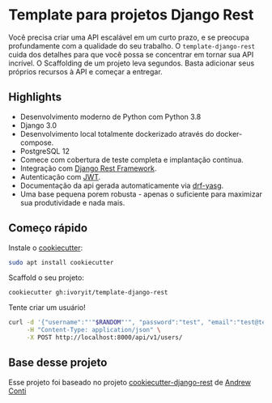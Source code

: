 # Template para projetos Django Rest

Você precisa criar uma API escalável em um curto prazo, e se preocupa profundamente com a qualidade do seu trabalho.
O `template-django-rest` cuida dos detalhes para que você possa se concentrar em tornar sua API incrível.
O Scaffolding de um projeto leva segundos. Basta adicionar seus próprios recursos à API e começar a entregar.

## Highlights
- Desenvolvimento moderno de Python com Python 3.8
- Django 3.0
- Desenvolvimento local totalmente dockerizado através do docker-compose.
- PostgreSQL 12
- Comece com cobertura de teste completa e implantação contínua.
- Integração com [Django Rest Framework](http://www.django-rest-framework.org/).
- Autenticação com [JWT](https://jwt.io/).
- Documentação da api gerada automaticamente via [drf-yasg](https://github.com/axnsan12/drf-yasg).
- Uma base pequena porem robusta - apenas o suficiente para maximizar sua produtividade e nada mais.

## Começo rápido

Instale o [cookiecutter](https://github.com/audreyr/cookiecutter):

```bash
sudo apt install cookiecutter
```

Scaffold o seu projeto:
```
cookiecutter gh:ivoryit/template-django-rest
```

Tente criar um usuário!

```bash
curl -d '{"username":"'"$RANDOM"'", "password":"test", "email":"test@test.com", "first_name":"test", "last_name":"user"}' \
     -H "Content-Type: application/json" \
     -X POST http://localhost:8000/api/v1/users/
```

## Base desse projeto

Esse projeto foi baseado no projeto [cookiecutter-django-rest](https://github.com/agconti/cookiecutter-django-rest) de [Andrew Conti](https://github.com/agconti)
